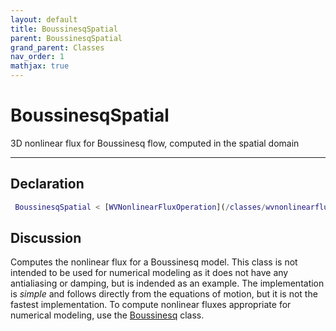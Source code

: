 ```yaml
---
layout: default
title: BoussinesqSpatial
parent: BoussinesqSpatial
grand_parent: Classes
nav_order: 1
mathjax: true
---
```


#  BoussinesqSpatial

3D nonlinear flux for Boussinesq flow, computed in the spatial domain


---

## Declaration
```matlab
 BoussinesqSpatial < [WVNonlinearFluxOperation](/classes/wvnonlinearfluxoperation/)
```
## Discussion

  Computes the nonlinear flux for a Boussinesq model. This class is not
  intended to be used for numerical modeling as it does not have any
  antialiasing or damping, but is indended as an example. The
  implementation is *simple* and follows directly from the equations of
  motion, but it is not the fastest implementation. To compute
  nonlinear fluxes appropriate for numerical modeling, use the
  [Boussinesq](/classes/boussinesq/) class.
 
    
